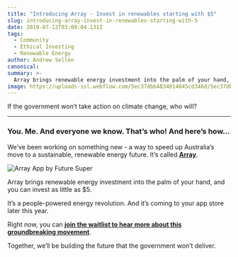 ```yaml
---
title: "Introducing Array - Invest in renewables starting with $5"
slug: introducing-array-invest-in-renewables-starting-with-5
date: 2019-07-12T03:09:04.131Z
tags: 
  - Community
  - Ethical Investing
  - Renewable Energy
author: Andrew Sellen
canonical: 
summary: >-
  Array brings renewable energy investment into the palm of your hand, and you can invest as little as $5. It’s a people-powered energy revolution. And it’s coming to your app store later this year.
image: https://uploads-ssl.webflow.com/5ec37dbb4834014045cd346d/5ec37dbc4834012fbfcd3de4_arrayMain.png
---
```


If the government won’t take action on climate change, who will?  

-------------------------------------------------------------------

### You. Me. And everyone we know. That’s who! And here’s how...  

We’ve been working on something new - a way to speed up Australia’s move to a sustainable, renewable energy future. It’s called [**Array**](https://www.arrayapp.co).

![Array App by Future Super](https://uploads-ssl.webflow.com/5ec37dbb4834014045cd346d/5ec37dbc4834016b87cd3db0_Array%20App%20export%20-%202%20phones.png)

Array brings renewable energy investment into the palm of your hand, and you can invest as little as $5.  

It’s a people-powered energy revolution. And it’s coming to your app store later this year.  

Right now, you can [**join the waitlist to hear more about this groundbreaking movement**](https://www.arrayapp.co).  

Together, we’ll be building the future that the government won’t deliver.

